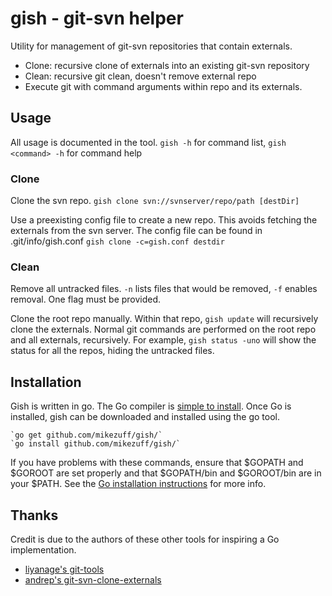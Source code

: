 gish - git-svn helper
=====================
Utility for management of git-svn repositories that contain externals.

* Clone: recursive clone of externals into an existing git-svn repository
* Clean: recursive git clean, doesn't remove external repo
* Execute git with command arguments within repo and its externals.

Usage
-----
All usage is documented in the tool. `gish -h` for command list, `gish <command> -h` for command help

### Clone
Clone the svn repo.
    `gish clone svn://svnserver/repo/path [destDir]`

Use a preexisting config file to create a new repo. This avoids fetching the externals from the svn server. The config file can be found in .git/info/gish.conf
    `gish clone -c=gish.conf destdir`

### Clean
Remove all untracked files. `-n` lists files that would be removed, `-f` enables removal. One flag must be provided.

Clone the root repo manually. Within that repo, `gish update` will recursively clone the externals. Normal git commands are performed on the root repo and all externals, recursively. For example, `gish status -uno` will show the status for all the repos, hiding the untracked files.

Installation
------------
Gish is written in go. The Go compiler is [simple to install](http://golang.org/doc/install). Once Go is installed, gish can be downloaded and installed using the go tool.

    `go get github.com/mikezuff/gish/`
    `go install github.com/mikezuff/gish/`

If you have problems with these commands, ensure that $GOPATH and $GOROOT are set properly and that $GOPATH/bin and $GOROOT/bin are in your $PATH. See the [Go installation instructions](http://golang.org/doc/install) for more info.

Thanks
------
Credit is due to the authors of these other tools for inspiring a Go implementation.

* [liyanage's git-tools](https://github.com/liyanage/git-tools/)
* [andrep's git-svn-clone-externals](https://github.com/andrep/git-svn-clone-externals)

